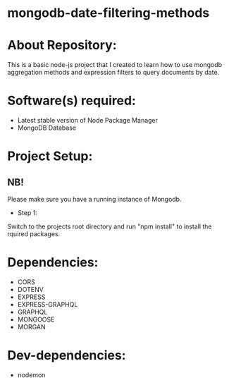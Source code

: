 # mongodb-date-filtering-methods

# About Repository:
This is a basic node-js project that I created to learn how to use mongodb aggregation methods and expression filters to query documents by date.

# Software(s) required:
* Latest stable version of Node Package Manager
* MongoDB Database

# Project Setup:
## NB!
Please make sure you have a running instance of Mongodb.

* Step 1:

Switch to the projects root directory and run "npm install" to install the rquired packages.

# Dependencies:
* CORS
* DOTENV
* EXPRESS
* EXPRESS-GRAPHQL
* GRAPHQL
* MONGOOSE
* MORGAN

# Dev-dependencies:
* nodemon
